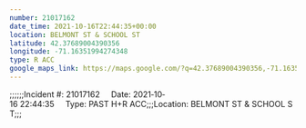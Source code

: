 ```yaml
---
number: 21017162
date_time: 2021-10-16T22:44:35+00:00
location: BELMONT ST & SCHOOL ST
latitude: 42.37689004390356
longitude: -71.16351994274348
type: R ACC
google_maps_link: https://maps.google.com/?q=42.37689004390356,-71.16351994274348
---
```


;;;;;;Incident #: 21017162     Date: 2021‐10‐16 22:44:35     Type: PAST H+R ACC;;;Location: BELMONT ST & SCHOOL ST;;;
